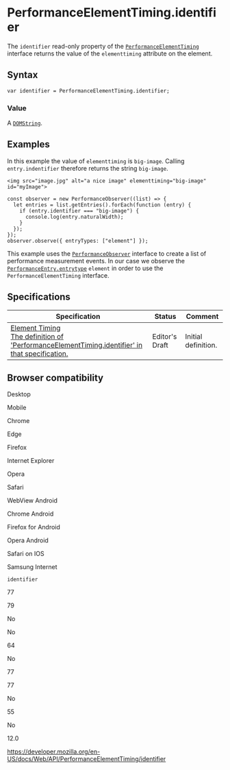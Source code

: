 # PerformanceElementTiming.identifier

The `identifier` read-only property of the [`PerformanceElementTiming`](../performanceelementtiming) interface returns the value of the `elementtiming` attribute on the element.

## Syntax

    var identifier = PerformanceElementTiming.identifier;

### Value

A [`DOMString`](../domstring).

## Examples

In this example the value of `elementtiming` is `big-image`. Calling `entry.indentifier` therefore returns the string `big-image`.

    <img src="image.jpg" alt="a nice image" elementtiming="big-image" id="myImage">

    const observer = new PerformanceObserver((list) => {
      let entries = list.getEntries().forEach(function (entry) {
        if (entry.identifier === "big-image") {
          console.log(entry.naturalWidth);
        }
      });
    });
    observer.observe({ entryTypes: ["element"] });

This example uses the [`PerformanceObserver`](../performanceobserver) interface to create a list of performance measurement events. In our case we observe the [`PerformanceEntry.entrytype`](../performanceentry/entrytype) `element` in order to use the `PerformanceElementTiming` interface.

## Specifications

<table><thead><tr class="header"><th>Specification</th><th>Status</th><th>Comment</th></tr></thead><tbody><tr class="odd"><td><a href="https://wicg.github.io/element-timing/#dom-performanceelementtiming-identifier">Element Timing<br />
<span class="small">The definition of 'PerformanceElementTiming.identifier' in that specification.</span></a></td><td><span class="spec-ed">Editor's Draft</span></td><td>Initial definition.</td></tr></tbody></table>

## Browser compatibility

Desktop

Mobile

Chrome

Edge

Firefox

Internet Explorer

Opera

Safari

WebView Android

Chrome Android

Firefox for Android

Opera Android

Safari on IOS

Samsung Internet

`identifier`

77

79

No

No

64

No

77

77

No

55

No

12.0

<a href="https://developer.mozilla.org/en-US/docs/Web/API/PerformanceElementTiming/identifier" class="_attribution-link">https://developer.mozilla.org/en-US/docs/Web/API/PerformanceElementTiming/identifier</a>

